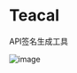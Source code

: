 # Teacal
API签名生成工具

![image](https://github.com/tomoyachen/API_Sign_Tool/blob/master/screenshot.png)